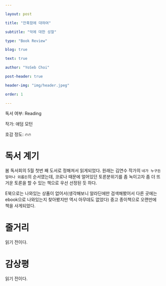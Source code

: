 ```yaml
---

layout: post

title: "잔혹함에 대하여"

subtitle: "악에 대한 성찰"

type: "Book Review"

blog: true

text: true

author: "YoSeb Choi"

post-header: true

header-img: "img/header.jpeg"

order: 1

---
```


독서 여부: Reading

작가: 애덤 모턴

호감 정도: 🔥🔥

# 독서 계기

봄 독서회의 5월 첫번 째 도서로 정해져서 읽게되었다. 원래는 김연수 작가의 `네가 누구든 얼마나 외롭든`의 순서였는데, 코로나 때문에 얼어있던 토론분위기를 좀 녹이고자 좀 더 뜨거운 토론을 할 수 있는 책으로 우선 선정된 듯 하다.

E북으로는 나와있는 상품이 없어서(생각해보니 알라딘에만 검색해봤어서 다른 곳에는 ebook으로 나와있는지 찾아봤지만 역시 아무데도 없었다) 중고 종이책으로 오랜만에 책을 사게되었다.

# 줄거리

읽기 전이다.

# 감상평

읽기 전이다.